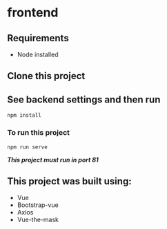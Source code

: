 # frontend

## Requirements
* Node installed

## Clone this project

## See backend settings and then run
```
npm install
```

### To run this project
```
npm run serve
```

***This project must run in port 81***

## This project was built using:
* Vue
* Bootstrap-vue
* Axios
* Vue-the-mask
